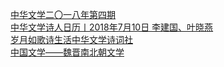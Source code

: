   
[中华文学二〇一八年第四期](http://www.dianyue.me/archives/949/5t5juw3zuhh8qzuk/)  
[中华文学诗人日历丨2018年7月10日 李建国、叶晓燕](http://www.dianyue.me/archives/014/rsjyjyaee84uznh0/)  
[岁月如歌诗生活中华文学诗词社](http://www.dianyue.me/archives/335/1thceonu469pip4r/)  
[中国文学——魏晋南北朝文学](http://www.dianyue.me/archives/471/blap7uf2sdhq0c0a/)